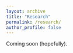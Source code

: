 ```yaml
---
layout: archive
title: "Research"
permalink: /research/
author_profile: false
---
```


Coming soon (hopefully).